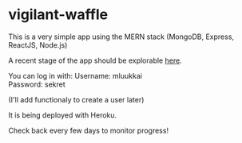 # vigilant-waffle
This is a very simple app using the MERN stack (MongoDB, Express, ReactJS, Node.js)

A recent stage of the app should be explorable [here](https://fierce-brook-30407.herokuapp.com/). 

You can log in with:
Username: mluukkai  
Password: sekret

(I'll add functionaly to create a user later)

It is being deployed with Heroku.

Check back every few days to monitor progress! 
